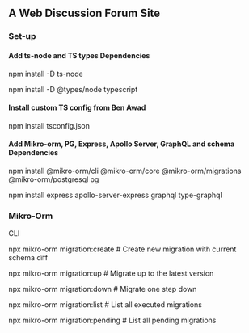 ﻿## A Web Discussion Forum Site

### Set-up

#### Add ts-node and TS types Dependencies

npm install -D ts-node  
   
npm install -D @types/node typescript   
  
#### Install custom TS config from Ben Awad

npm install tsconfig.json   
   
#### Add Mikro-orm, PG, Express, Apollo Server, GraphQL and schema Dependencies

npm install @mikro-orm/cli @mikro-orm/core @mikro-orm/migrations @mikro-orm/postgresql pg    
    
npm install express apollo-server-express graphql type-graphql   
    
  
### Mikro-Orm

CLI    

npx mikro-orm migration:create   # Create new migration with current schema diff    

npx mikro-orm migration:up       # Migrate up to the latest version    

npx mikro-orm migration:down     # Migrate one step down    

npx mikro-orm migration:list     # List all executed migrations    

npx mikro-orm migration:pending  # List all pending migrations    
